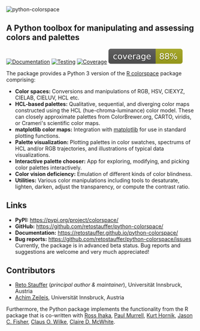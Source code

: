 <img src="https://raw.githubusercontent.com/retostauffer/python-colorspace/main/_quarto/logo-wide.png" width="350" alt="python-colorspace"/>

## A Python toolbox for manipulating and assessing colors and palettes

[![Documentation](https://github.com/retostauffer/python-colorspace/actions/workflows/quartodoc.yml/badge.svg?branch=main)](https://github.com/retostauffer/python-colorspace/actions/workflows/quartodoc.yml)
[![Testing](https://github.com/retostauffer/python-colorspace/actions/workflows/pytest.yml/badge.svg?branch=main)](https://github.com/retostauffer/python-colorspace/actions/workflows/pytest.yml)
[![Coverage](https://github.com/retostauffer/python-colorspace/actions/workflows/coverage.yml/badge.svg?branch=main)](https://github.com/retostauffer/python-colorspace/actions/workflows/coverage.yml)
![](coverage.svg)

The package provides a Python 3 version of the
[R colorspace](http://colorspace.R-Forge.R-project.org/) package comprising:

- **Color spaces:** Conversions and manipulations of RGB, HSV, CIEXYZ, CIELAB, CIELUV, HCL etc.
- **HCL-based palettes:** Qualitative, sequential, and diverging color maps constructed
  using the HCL (hue-chroma-luminance) color model. These can closely approximate palettes
  from ColorBrewer.org, CARTO, viridis, or Crameri's scientific color maps.
- **matplotlib color maps:** Integration with [matplotlib](https://matplotlib.org/) for
  use in standard plotting functions.
- **Palette visualization:** Plotting palettes in color swatches, spectrums of HCL and/or
  RGB trajectories, and illustrations of typical data visualizations.
- **Interactive palette chooser:** App for exploring, modifying, and picking color
  palettes interactively.
- **Color vision deficiency:** Emulation of different kinds of color blindness.
- **Utilities:** Various color manipulations including tools to desaturate, lighten, darken,
  adjust the transparency, or compute the contrast ratio.

## Links

- **PyPI:** <https://pypi.org/project/colorspace/>
- **GitHub:** <https://github.com/retostauffer/python-colorspace/>
- **Documentation:** <https://retostauffer.github.io/python-colorspace/>
- **Bug reports:** https://github.com/retostauffer/python-colorspace/issues  
  Currently, the package is in advanced beta status. Bug reports and suggestions
  are welcome and very much appreciated!

## Contributors

- [Reto Stauffer](https://retostauffer.org/) (_principal author & maintainer_), Universität Innsbruck, Austria
- [Achim Zeileis](https://www.zeileis.org/), Universität Innsbruck, Austria

Furthermore, the Python package implements the functionality from the R package
that is co-written with
[Ross Ihaka](https://www.stat.auckland.ac.nz/~ihaka/),
[Paul Murrell](https://www.stat.auckland.ac.nz/~paul/),
[Kurt Hornik](https://statmath.wu.ac.at/~hornik/),
[Jason C. Fisher](https://www.usgs.gov/staff-profiles/jason-c-fisher),
[Claus O. Wilke](https://clauswilke.com/),
[Claire D. McWhite](https://clairemcwhite.github.io/).

